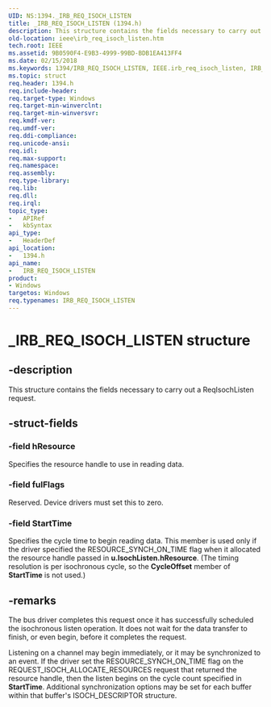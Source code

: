 ```yaml
---
UID: NS:1394._IRB_REQ_ISOCH_LISTEN
title: _IRB_REQ_ISOCH_LISTEN (1394.h)
description: This structure contains the fields necessary to carry out a ReqIsochListen request.
old-location: ieee\irb_req_isoch_listen.htm
tech.root: IEEE
ms.assetid: 9B0590F4-E9B3-4999-99BD-BDB1EA413FF4
ms.date: 02/15/2018
ms.keywords: 1394/IRB_REQ_ISOCH_LISTEN, IEEE.irb_req_isoch_listen, IRB_REQ_ISOCH_LISTEN, IRB_REQ_ISOCH_LISTEN structure [Buses], _IRB_REQ_ISOCH_LISTEN
ms.topic: struct
req.header: 1394.h
req.include-header: 
req.target-type: Windows
req.target-min-winverclnt: 
req.target-min-winversvr: 
req.kmdf-ver: 
req.umdf-ver: 
req.ddi-compliance: 
req.unicode-ansi: 
req.idl: 
req.max-support: 
req.namespace: 
req.assembly: 
req.type-library: 
req.lib: 
req.dll: 
req.irql: 
topic_type:
-	APIRef
-	kbSyntax
api_type:
-	HeaderDef
api_location:
-	1394.h
api_name:
-	IRB_REQ_ISOCH_LISTEN
product:
- Windows
targetos: Windows
req.typenames: IRB_REQ_ISOCH_LISTEN
---
```


# _IRB_REQ_ISOCH_LISTEN structure


## -description


This structure contains the fields necessary to carry out a ReqIsochListen request.


## -struct-fields




### -field hResource

Specifies the resource handle to use in reading data.


### -field fulFlags

Reserved. Device drivers must set this to zero.


### -field StartTime

Specifies the cycle time to begin reading data. This member is used only if the driver specified the RESOURCE_SYNCH_ON_TIME flag when it allocated the resource handle passed in <b>u.IsochListen.hResource</b>. (The timing resolution is per isochronous cycle, so the <b>CycleOffset</b> member of <b>StartTime</b> is not used.)


## -remarks



The bus driver completes this request once it has successfully scheduled the isochronous listen operation. It does not wait for the data transfer to finish, or even begin, before it completes the request.

Listening on a channel may begin immediately, or it may be synchronized to an event. If the driver set the RESOURCE_SYNCH_ON_TIME flag on the REQUEST_ISOCH_ALLOCATE_RESOURCES request that returned the resource handle, then the listen begins on the cycle count specified in <b>StartTime</b>. Additional synchronization options may be set for each buffer within that buffer's ISOCH_DESCRIPTOR structure.



